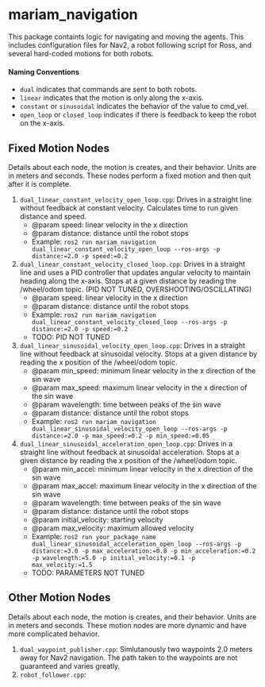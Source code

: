 # mariam_navigation

This package containts logic for navigating and moving the agents. This includes configuration files for Nav2, a robot following script for Ross, and several hard-coded motions for both robots.

#### Naming Conventions
- `dual` indicates that commands are sent to both robots.
- `linear` indicates that the motion is only along the x-axis.
- `constant` or `sinusoidal` indicates the behavior of the value to cmd_vel.
- `open_loop` or `closed_loop` indicates if there is feedback to keep the robot on the x-axis.

## Fixed Motion Nodes
Details about each node, the motion is creates, and their behavior. Units are in meters and seconds. These nodes perform a fixed motion and then quit after it is complete.
1. `dual_linear_constant_velocity_open_loop.cpp`: Drives in a straight line without feedback at constant velocity. Calculates time to run given distance and speed.
    - @param speed: linear velocity in the x direction
    - @param distance: distance until the robot stops
    - Example: `ros2 run mariam_navigation dual_linear_constant_velocity_open_loop --ros-args -p distance:=2.0 -p speed:=0.2`
2. `dual_linear_constant_velocity_closed_loop.cpp`: Drives in a straight line and uses a PID controller that updates angular velocity to maintain heading along the x-axis. Stops at a given distance by reading the /wheel/odom topic. (PID NOT TUNED, OVERSHOOTING/OSCILLATING)
    - @param speed: linear velocity in the x direction
    - @param distance: distance until the robot stops
    - Example: `ros2 run mariam_navigation dual_linear_constant_velocity_closed_loop --ros-args -p distance:=2.0 -p speed:=0.2`
    - TODO: PID NOT TUNED
3. `dual_linear_sinusoidal_velocity_open_loop.cpp`: Drives in a straight line without feedback at sinusoidal velocity. Stops at a given distance by reading the x position of the /wheel/odom topic.
    - @param min_speed: minimum linear velocity in the x direction of the sin wave
    - @param max_speed: maximum linear velocity in the x direction of the sin wave
    - @param wavelength: time between peaks of the sin wave
    - @param distance: distance until the robot stops
    - Example: `ros2 run mariam_navigation dual_linear_sinusoidal_velocity_open_loop --ros-args -p distance:=2.0 -p max_speed:=0.2 -p min_speed:=0.05`
4. `dual_linear_sinusoidal_acceleration_open_loop.cpp`: Drives in a straight line without feedback at sinusoidal acceleration. Stops at a given distance by reading the x position of the /wheel/odom topic.
    - @param min_accel: minimum linear velocity in the x direction of the sin wave
    - @param max_accel: maximum linear velocity in the x direction of the sin wave
    - @param wavelength: time between peaks of the sin wave
    - @param distance: distance until the robot stops
    - @param initial_velocity: starting velocity
    - @param max_velocity: maximum allowed velocity
    - Example: `ros2 run your_package_name dual_linear_sinusoidal_acceleration_open_loop --ros-args -p distance:=3.0 -p max_acceleration:=0.8 -p min_acceleration:=0.2 -p wavelength:=5.0 -p initial_velocity:=0.1 -p max_velocity:=1.5`
    - TODO: PARAMETERS NOT TUNED

## Other Motion Nodes
Details about each node, the motion is creates, and their behavior. Units are in meters and seconds. These motion nodes are more dynamic and have more complicated behavior.
1. `dual_waypoint_publisher.cpp`: Simlutanously two waypoints 2.0 meters away for Nav2 navigation. The path taken to the waypoints are not guaranteed and varies greatly.
2. `robot_follower.cpp`: 